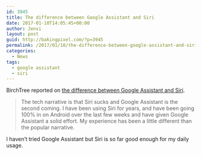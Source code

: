 ```yaml
---
id: 3945
title: The difference between Google Assistant and Siri
date: 2017-01-10T14:05:45+00:00
author: Jenxi
layout: post
guid: http://bakingpixel.com/?p=3945
permalink: /2017/01/10/the-difference-between-google-assistant-and-siri/
categories:
  - News
tags:
  - google assistant
  - siri
---
```

BirchTree reported on [the difference between Google Assistant and Siri](https://birchtree.me/blog/the-difference-between-google-assistant-and-siri/).

> The tech narrative is that Siri sucks and Google Assistant is the second coming. I have been using Siri for years, and have been going 100% in on Android over the last few weeks and have given Google Assistant a solid effort. My experience has been a little different than the popular narrative. 

I haven&#8217;t tried Google Assistant but Siri is so far good enough for my daily usage.